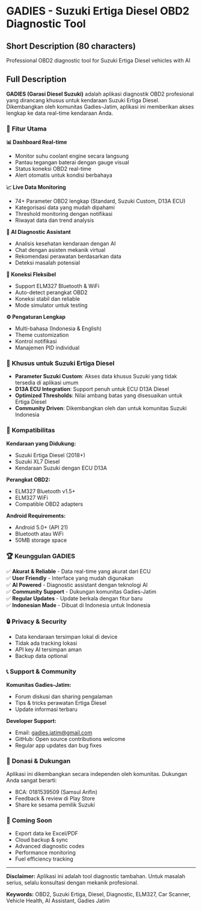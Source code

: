 # GADIES - Suzuki Ertiga Diesel OBD2 Diagnostic Tool

## Short Description (80 characters)
Professional OBD2 diagnostic tool for Suzuki Ertiga Diesel vehicles with AI

## Full Description

**GADIES (Garasi Diesel Suzuki)** adalah aplikasi diagnostik OBD2 profesional yang dirancang khusus untuk kendaraan Suzuki Ertiga Diesel. Dikembangkan oleh komunitas Gadies-Jatim, aplikasi ini memberikan akses lengkap ke data real-time kendaraan Anda.

### 🚗 **Fitur Utama**

**📊 Dashboard Real-time**
- Monitor suhu coolant engine secara langsung
- Pantau tegangan baterai dengan gauge visual
- Status koneksi OBD2 real-time
- Alert otomatis untuk kondisi berbahaya

**📈 Live Data Monitoring**
- 74+ Parameter OBD2 lengkap (Standard, Suzuki Custom, D13A ECU)
- Kategorisasi data yang mudah dipahami
- Threshold monitoring dengan notifikasi
- Riwayat data dan trend analysis

**🤖 AI Diagnostic Assistant**
- Analisis kesehatan kendaraan dengan AI
- Chat dengan asisten mekanik virtual
- Rekomendasi perawatan berdasarkan data
- Deteksi masalah potensial

**🔧 Koneksi Fleksibel**
- Support ELM327 Bluetooth & WiFi
- Auto-detect perangkat OBD2
- Koneksi stabil dan reliable
- Mode simulator untuk testing

**⚙️ Pengaturan Lengkap**
- Multi-bahasa (Indonesia & English)
- Theme customization
- Kontrol notifikasi
- Manajemen PID individual

### 🎯 **Khusus untuk Suzuki Ertiga Diesel**

- **Parameter Suzuki Custom**: Akses data khusus Suzuki yang tidak tersedia di aplikasi umum
- **D13A ECU Integration**: Support penuh untuk ECU D13A Diesel
- **Optimized Thresholds**: Nilai ambang batas yang disesuaikan untuk Ertiga Diesel
- **Community Driven**: Dikembangkan oleh dan untuk komunitas Suzuki Indonesia

### 🔧 **Kompatibilitas**

**Kendaraan yang Didukung:**
- Suzuki Ertiga Diesel (2018+)
- Suzuki XL7 Diesel
- Kendaraan Suzuki dengan ECU D13A

**Perangkat OBD2:**
- ELM327 Bluetooth v1.5+
- ELM327 WiFi
- Compatible OBD2 adapters

**Android Requirements:**
- Android 5.0+ (API 21)
- Bluetooth atau WiFi
- 50MB storage space

### 🏆 **Keunggulan GADIES**

✅ **Akurat & Reliable** - Data real-time yang akurat dari ECU  
✅ **User Friendly** - Interface yang mudah digunakan  
✅ **AI Powered** - Diagnostic assistant dengan teknologi AI  
✅ **Community Support** - Dukungan komunitas Gadies-Jatim  
✅ **Regular Updates** - Update berkala dengan fitur baru  
✅ **Indonesian Made** - Dibuat di Indonesia untuk Indonesia  

### 🔒 **Privacy & Security**

- Data kendaraan tersimpan lokal di device
- Tidak ada tracking lokasi
- API key AI tersimpan aman
- Backup data optional

### 📞 **Support & Community**

**Komunitas Gadies-Jatim:**
- Forum diskusi dan sharing pengalaman
- Tips & tricks perawatan Ertiga Diesel
- Update informasi terbaru

**Developer Support:**
- Email: gadies.jatim@gmail.com
- GitHub: Open source contributions welcome
- Regular app updates dan bug fixes

### 💝 **Donasi & Dukungan**

Aplikasi ini dikembangkan secara independen oleh komunitas. Dukungan Anda sangat berarti:
- BCA: 0181539509 (Samsul Arifin)
- Feedback & review di Play Store
- Share ke sesama pemilik Suzuki

### 🚀 **Coming Soon**

- Export data ke Excel/PDF
- Cloud backup & sync
- Advanced diagnostic codes
- Performance monitoring
- Fuel efficiency tracking

---

**Disclaimer:** Aplikasi ini adalah tool diagnostic tambahan. Untuk masalah serius, selalu konsultasi dengan mekanik profesional.

**Keywords:** OBD2, Suzuki Ertiga, Diesel, Diagnostic, ELM327, Car Scanner, Vehicle Health, AI Assistant, Gadies Jatim
